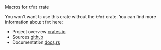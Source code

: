 Macros for `tfmt` crate

You won't want to use this crate without the `tfmt` crate. You can find more information about 
`tfmt` here:
- Project overview [crates.io](https://crates.io/crates/tfmt)
- Sources [github](https://github.com/Simsys/tfmt)
- Documentation [docs,rs](https://docs.rs/tfmt/latest/tfmt/)
